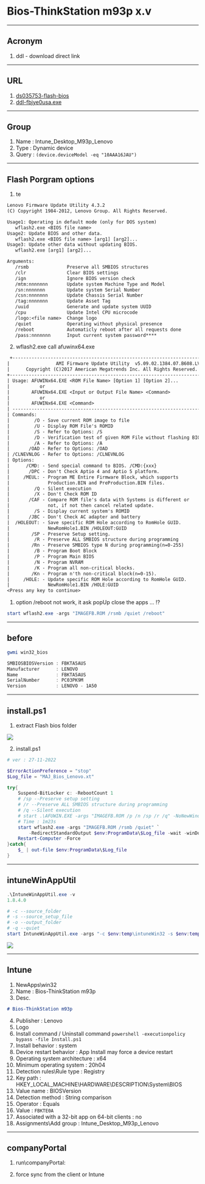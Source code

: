 # Bios-ThinkStation m93p x.v

---

## Acronym
1. ddl - download direct link

---

## URL
1. [ds035753-flash-bios](https://support.lenovo.com/us/en/downloads/ds035753-flash-bios-update-thinkcentre-e93-m73p-m83-m93-m93p-thinkstation-e32-p300)
2. [ddl-fbjye0usa.exe](https://download.lenovo.com/pccbbs/thinkcentre_bios/fbjye0usa.exe)

---

## Group
1. Name : Intune_Desktop_M93p_Lenovo
2. Type : Dynamic device
3. Query : `(device.deviceModel -eq "10AAA16JAU")`

---

## Flash Porgram options
1. te
````txt
Lenovo Firmware Update Utility 4.3.2
(C) Copyright 1984-2012, Lenovo Group. All Rights Reserved.

Usage1: Operating in default mode (only for DOS system)
   wflash2.exe <BIOS file name>
Usage2: Update BIOS and other data.
   wflash2.exe <BIOS file name> [arg1] [arg2]...
Usage3: Update other data without updating BIOS.
   wflash2.exe [arg1] [arg2]...

Arguments:
   /rsmb              Preserve all SMBIOS structures
   /clr               Clear BIOS settings
   /ign               Ignore BIOS version check
   /mtm:nnnnnnn       Update system Machine Type and Model
   /sn:nnnnnnn        Update system Serial Number
   /csn:nnnnnnn       Update Chassis Serial Number
   /tag:nnnnnnn       Update Asset Tag
   /uuid              Generate and update system UUID
   /cpu               Update Intel CPU microcode
   /logo:<file name>  Change logo
   /quiet             Operating without physical presence
   /reboot            Automaticly reboot after all requests done
   /pass:nnnnnnn      Input current system password****
````


2. wflash2.exe call afuwinx64.exe
````txt
 +---------------------------------------------------------------------------+
|                 AMI Firmware Update Utility  v5.09.02.1384.07.B608.LV     |
|      Copyright (C)2017 American Megatrends Inc. All Rights Reserved.      |
+---------------------------------------------------------------------------+
| Usage: AFUWINx64.EXE <ROM File Name> [Option 1] [Option 2]...             |
|           or                                                              |
|        AFUWINx64.EXE <Input or Output File Name> <Command>                |
|           or                                                              |
|        AFUWINx64.EXE <Command>                                            |
| ------------------------------------------------------------------------- |
| Commands:                                                                 |
|         /O - Save current ROM image to file                               |
|         /U - Display ROM File's ROMID                                     |
|         /S - Refer to Options: /S                                         |
|         /D - Verification test of given ROM File without flashing BIOS.   |
|         /A - Refer to Options: /A                                         |
|       /OAD - Refer to Options: /OAD                                       |
| /CLNEVNLOG - Refer to Options: /CLNEVNLOG                                 |
| Options:                                                                  |
|      /CMD: - Send special command to BIOS. /CMD:{xxx}                     |
|       /DPC - Don't Check Aptio 4 and Aptio 5 platform.                    |
|     /MEUL: - Program ME Entire Firmware Block, which supports             |
|              Production.BIN and PreProduction.BIN files.                  |
|         /Q - Silent execution                                             |
|         /X - Don't Check ROM ID                                           |
|       /CAF - Compare ROM file's data with Systems is different or         |
|              not, if not then cancel related update.                      |
|         /S - Display current system's ROMID                               |
|       /JBC - Don't Check AC adapter and battery                           |
|  /HOLEOUT: - Save specific ROM Hole according to RomHole GUID.            |
|              NewRomHole1.BIN /HOLEOUT:GUID                                |
|        /SP - Preserve Setup setting.                                      |
|         /R - Preserve ALL SMBIOS structure during programming             |
|        /Rn - Preserve SMBIOS type N during programming(n=0-255)           |
|         /B - Program Boot Block                                           |
|         /P - Program Main BIOS                                            |
|         /N - Program NVRAM                                                |
|         /K - Program all non-critical blocks.                             |
|        /Kn - Program n'th non-critical block(n=0-15).                     |
|     /HOLE: - Update specific ROM Hole according to RomHole GUID.          |
|              NewRomHole1.BIN /HOLE:GUID                                   |
<Press any key to continue>
 ````

1. option /reboot not work, it ask popUp close the apps ... !?
````ps1
start wflash2.exe -args "IMAGEFB.ROM /rsmb /quiet /reboot"
````


---

## before
````ps1
gwmi win32_bios

SMBIOSBIOSVersion : FBKTA5AUS
Manufacturer      : LENOVO
Name              : FBKTA5AUS
SerialNumber      : PC03PK9M
Version           : LENOVO - 1A50
````

---

## install.ps1
1. extract Flash bios folder

[<img src="https://i.imgur.com/PsHqQzY.png">](https://i.imgur.com/PsHqQzY.png)


2. install.ps1
````ps1
# ver : 27-11-2022

$ErrorActionPreference = "stop"
$Log_file = "MAJ_Bios_Lenovo.xt"

try{
    Suspend-BitLocker c: -RebootCount 1
    # /sp --Preserve setup setting
    # /r --Preserve ALL SMBIOS structure during programming 
    # /q --Silent execution
    # start .\AFUWIN.EXE -args "IMAGEFB.ROM /p /n /sp /r /q" -NoNewWindow
    # Time : 1m23s
    start wflash2.exe -args "IMAGEFB.ROM /rsmb /quiet" `
        -RedirectStandardOutput $env:ProgramData\$Log_file -wait -winDowStyle Hidden
    Restart-Computer -Force
}catch{
    $_ | out-file $env:ProgramData\$Log_file
}
````

---

## intuneWinAppUtil
````ps1
.\IntuneWinAppUtil.exe -v
1.8.4.0

# -c --source_folder
# -s --source_setup_file
# -o --output_folder
# -q --quiet
start IntuneWinAppUtil.exe -args "-c $env:temp\intuneWin32 -s $env:temp\intuneWin32\install.ps1 -o $env:temp\intuneWin32 -q"
````

[<img src="https://i.imgur.com/nhwtrJe.png">](https://i.imgur.com/nhwtrJe.png)

---

## Intune
1. NewApps\win32
2. Name : Bios-ThinkStation m93p
3. Desc.
````md
# Bios-ThinkStation m93p
````
4. Publisher : Lenovo
5. Logo
6. Install command / Uninstall command `powershell -executionpolicy bypass -file Install.ps1`
7. Install behavior : system
8. Device restart behavior : App Install may force a device restart
9. Operating system architecture : x64
10. Minimum operating system : 20h04
11. Detection rules\Rule type : Registry
12. Key path : HKEY_LOCAL_MACHINE\HARDWARE\DESCRIPTION\System\BIOS
13. Value name : BIOSVersion
14. Detection method : String comparison
15. Operator : Equals
16. Value : `FBKTE0A`
17. Associated with a 32-bit app on 64-bit clients : no
18. Assignments\Add group : Intune_Desktop_M93p_Lenovo

---

## companyPortal
1. run\companyPortal:

2. force sync from the client or Intune 
